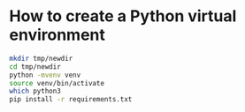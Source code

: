 How to create a Python virtual environment
==========================================

```bash
mkdir tmp/newdir
cd tmp/newdir
python -mvenv venv
source venv/bin/activate
which python3
pip install -r requirements.txt
```